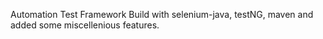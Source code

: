 Automation Test Framework Build with selenium-java, testNG, maven and added some miscellenious features.
